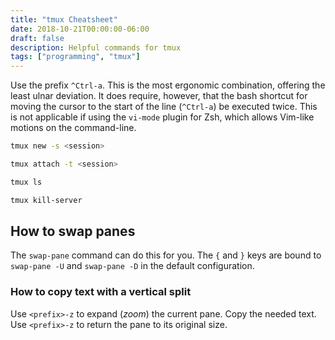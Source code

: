 ```yaml
---
title: "tmux Cheatsheet"
date: 2018-10-21T00:00:00-06:00
draft: false
description: Helpful commands for tmux
tags: ["programming", "tmux"]
---
```


Use the prefix `^Ctrl-a`. This is the most ergonomic combination, offering the least ulnar deviation. It does require, however, that the bash shortcut for moving the cursor to the start of the line (`^Ctrl-a`) be executed twice. This is not applicable if using the `vi-mode` plugin for Zsh, which allows Vim-like motions on the command-line.

```bash
tmux new -s <session>
```

```bash
tmux attach -t <session>
```

```bash
tmux ls
```

```bash
tmux kill-server
```

## How to swap panes

The `swap-pane` command can do this for you. The `{` and `}` keys are bound to `swap-pane -U` and `swap-pane -D` in the default configuration.

### How to copy text with a vertical split

Use `<prefix>-z` to expand (*zoom*) the current pane. Copy the needed text. Use `<prefix>-z` to return the pane to its original size.
